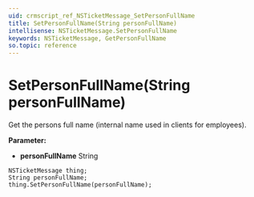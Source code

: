 ```yaml
---
uid: crmscript_ref_NSTicketMessage_SetPersonFullName
title: SetPersonFullName(String personFullName)
intellisense: NSTicketMessage.SetPersonFullName
keywords: NSTicketMessage, GetPersonFullName
so.topic: reference
---
```


# SetPersonFullName(String personFullName)

Get the persons full name (internal name used in clients for employees). 

**Parameter:** 
* **personFullName** String

```crmscript
NSTicketMessage thing;
String personFullName;
thing.SetPersonFullName(personFullName);
```

